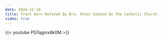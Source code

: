 ```yaml
---
date: 2024-12-19
title: Trent Horn Refuted By Bro. Peter Dimond On The Catholic Church
video: true
---
```



{{< youtube PS7qgmx8k0M >}}
